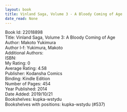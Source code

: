 ```yaml
---
layout: book
title: Vinland Saga, Volume 3 - A Bloody Coming of Age
date_read: None
---
```


Book Id: 22018898<br />
Title: Vinland Saga, Volume 3: A Bloody Coming of Age<br />
Author: Makoto Yukimura<br />
Author l-f: Yukimura, Makoto<br />
Additional Authors: <br />
ISBN: <br />
My Rating: 0<br />
Average Rating: 4.58<br />
Publisher: Kodansha Comics<br />
Binding: Kindle Edition<br />
Number of Pages: 454<br />
Year Published: 2014<br />
Date Added: 2019/10/21<br />
Bookshelves: kupka-wstydu<br />
Bookshelves with positions: kupka-wstydu (#537)<br />

